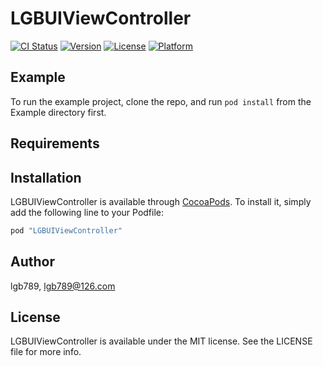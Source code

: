 # LGBUIViewController

[![CI Status](http://img.shields.io/travis/lgb789/LGBUIViewController.svg?style=flat)](https://travis-ci.org/lgb789/LGBUIViewController)
[![Version](https://img.shields.io/cocoapods/v/LGBUIViewController.svg?style=flat)](http://cocoapods.org/pods/LGBUIViewController)
[![License](https://img.shields.io/cocoapods/l/LGBUIViewController.svg?style=flat)](http://cocoapods.org/pods/LGBUIViewController)
[![Platform](https://img.shields.io/cocoapods/p/LGBUIViewController.svg?style=flat)](http://cocoapods.org/pods/LGBUIViewController)

## Example

To run the example project, clone the repo, and run `pod install` from the Example directory first.

## Requirements

## Installation

LGBUIViewController is available through [CocoaPods](http://cocoapods.org). To install
it, simply add the following line to your Podfile:

```ruby
pod "LGBUIViewController"
```

## Author

lgb789, lgb789@126.com

## License

LGBUIViewController is available under the MIT license. See the LICENSE file for more info.
